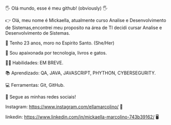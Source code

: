 🖐 Olá mundo, esse é meu github! (obviously) 🖐

👉 Olá, meu nome é Mickaella, atualmente curso Analise e Desenvolvimento de Sistemas,encontrei meu proposito na área de TI decidi cursar Analise e Desenvolvimento de Sistemas.

👩 Tenho 23 anos, moro no Espirito Santo. (She/Her)

📒 Sou apaixonada por tecnologia, livros e gatos.

👩‍💻 Habilidades: EM BREVE.

📚 Aprendizado: QA, JAVA, JAVASCRIPT, PHYTHON, CYBERSEGURITY.

💻 Ferramentas: Git, GitHub.

📌 Segue as minhas redes sociais!

Instagram: https://www.instagram.com/ellamarcolino/ 📱

linkedin: https://www.linkedin.com/in/mickaella-marcolino-743b39162/ 🖥
